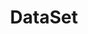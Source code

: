 ---
blog: https://dataset.com/blog
facebook: https://facebook.com/S1DataSet
linkedin: https://linkedin.com/company/dataset-s1
logohandle: dataset
sort: dataset
title: DataSet
twitter: https://x.com/dataset_s1
website: https://www.dataset.com/
youtube: https://youtube.com/channel/UCZ-ROlpERGg6MV-UyH9d_dw
---